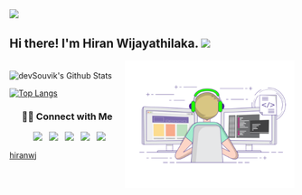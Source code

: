<img src="https://readme-typing-svg.herokuapp.com?color=%white&center=true&vCenter=true&width=600&height=45&lines=Howdy%2C+I'm+Hiran,+Called+Hei-ran;Experienced+as+a+developer,as+a+designer;with+a+demonstrated+history+of+working;in+the+IT+field">

<h2> Hi there! I'm Hiran Wijayathilaka. <img src="https://github.com/souvikguria98/souvikguria98/blob/master/Hi.gif" width="25"></h2>
<img align="right" alt="GIF" src="https://raw.githubusercontent.com/devSouvik/devSouvik/master/gif3.gif" width="300"/>

<br>

<img align="center" src="https://github-readme-stats.vercel.app/api?username=hiranwj&include_all_commits=true&count_private=true&show_icons=true&line_height=20&title_color=7A7ADB&icon_color=2234AE&text_color=D3D3D3&bg_color=0,000000,130F40" alt="devSouvik's Github Stats">


[![Top Langs](https://github-readme-stats.vercel.app/api/top-langs/?username=hiranwj&layout=compact&text_color=daf7dc&bg_color=151515)](https://github.com/hiranwj/github-readme-stats)


<h3 align="center"> 🤝🏻 Connect with Me </h3>

<p align="center">
&nbsp; <a href="mailto:hiranwj.connect@gmail.com" target="_blank" rel="noopener noreferrer"><img src="https://cdn-icons-png.flaticon.com/512/2504/2504727.png"  width="40" /></a>
&nbsp; <a href="https://www.linkedin.com/in/hiranwj/" target="_blank" rel="noopener noreferrer"><img src="https://cdn-icons-png.flaticon.com/512/3536/3536505.png" width="40" /></a>
&nbsp; <a href="https://stackoverflow.com/users/14038198/hiranwj" target="_blank" rel="noopener noreferrer"><img src="https://cdn-icons-png.flaticon.com/512/2111/2111628.png" width="40" /></a>
&nbsp; <a href="https://twitter.com/hiranwj" target="_blank" rel="noopener noreferrer"><img src="https://cdn-icons-png.flaticon.com/512/3256/3256013.png" width="40" /></a>
&nbsp; <a href="https://twitter.com/hiranwj" target="_blank" rel="noopener noreferrer"><img src="https://cdn.worldvectorlogo.com/logos/about-me.svg" height="30"/></a> <br>

</p>

[hiranwj](https://github.com/hiranwj)
